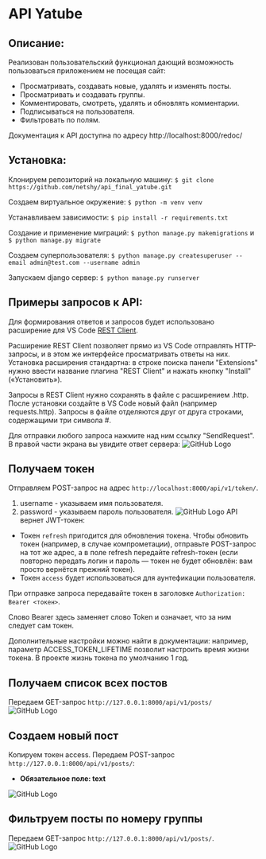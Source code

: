 # API Yatube

## Описание:
Реализован пользовательский функционал дающий возможность пользоваться приложением не посещая сайт:
*	Просматривать, создавать новые, удалять и изменять посты.
*	Просматривать и создавать группы.
*	Комментировать, смотреть, удалять и обновлять комментарии.
*	Подписываться на пользователя.
*	Фильтровать по полям.

Документация к API доступна по адресу http://localhost:8000/redoc/

## Установка:
Клонируем репозиторий на локальную машину:
```$ git clone https://github.com/netshy/api_final_yatube.git```

Создаем виртуальное окружение:
```$ python -m venv venv```

Устанавливаем зависимости:
```$ pip install -r requirements.txt```

Создание и применение миграций:
```$ python manage.py makemigrations``` и ```$ python manage.py migrate```

Создаем суперпользователя:
```$ python manage.py createsuperuser --email admin@test.com --username admin```

Запускаем django сервер:
```$ python manage.py runserver```

## Примеры запросов к API:
Для формирования ответов и запросов будет использовано расширение для VS Code [REST Client](https://marketplace.visualstudio.com/items?itemName=humao.rest-client).

Расширение REST Client позволяет прямо из VS Code отправлять HTTP-запросы, и в этом же интерфейсе просматривать ответы на них. Установка расширения стандартна: в строке поиска панели "Extensions" нужно ввести название плагина "REST Client" и нажать кнопку "Install" («Установить»).

Запросы в REST Client нужно сохранять в файле с расширением .http. После установки создайте в VS Code новый файл (например requests.http). Запросы в файле отделяются друг от друга строками, содержащими три символа #.

Для отправки любого запроса нажмите над ним ссылку "SendRequest". В правой части экрана вы увидите ответ сервера:
![GitHub Logo](/images/окно_вскод.jpg)

## Получаем токен
Отправляем POST-запрос на адрес `http://localhost:8000/api/v1/token/`.
1.	username - указываем имя пользователя.
1.	password - указываем пароль пользователя.
![GitHub Logo](/images/токен.jpg)
API вернет JWT-токен:
*	Токен ```refresh``` пригодится для обновления токена. Чтобы обновить токен (например, в случае компрометации), отправьте POST-запрос на тот же адрес, а в поле refresh передайте refresh-токен (если повторно передать логин и пароль — токен не будет обновлён: вам просто вернётся прежний токен).
*	Токен ```access``` будет использоваться для аунтефикации пользователя.

При отправке запроса передавайте токен в заголовке `Authorization: Bearer <токен>`.

Слово Bearer здесь заменяет слово Token и означает, что за ним следует сам токен.

Дополнительные настройки можно найти в документации: например, параметр ACCESS_TOKEN_LIFETIME позволит настроить время жизни токена. В проекте жизнь токена по умолчанию 1 год.

## Получаем список всех постов
Передаем GET-запрос `http://127.0.0.1:8000/api/v1/posts/`
![GitHub Logo](/images/посты.jpg)

## Создаем новый пост
Копируем токен access. Передаем POST-запрос `http://127.0.0.1:8000/api/v1/posts/`:
*	**Обязательное поле: text**

![GitHub Logo](/images/новый_пост.jpg)

## Фильтруем посты по номеру группы
Передаем GET-запрос `http://127.0.0.1:8000/api/v1/posts/`.
![GitHub Logo](/images/фильтр_по_группе.jpg)
